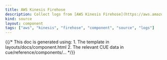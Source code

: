 ```yaml
---
title: AWS Kinesis Firehose
description: Collect logs from [AWS Kinesis Firehose](https://aws.amazon.com/kinesis/data-firehose)
kind: source
layout: component
tags: ["aws", "kinesis", "firehose", "component", "source", "logs"]
---
```


{{/* This doc is generated using:
     1. The template in layouts/docs/component.html
     2. The relevant CUE data in cue/reference/components/... */}}
